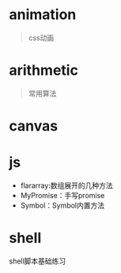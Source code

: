 # animation
> css动画

# arithmetic
> 常用算法
# canvas

# js
- flararray:数组展开的几种方法
- MyPromise：手写promise
- Symbol：Symbol内置方法

# shell 
shell脚本基础练习